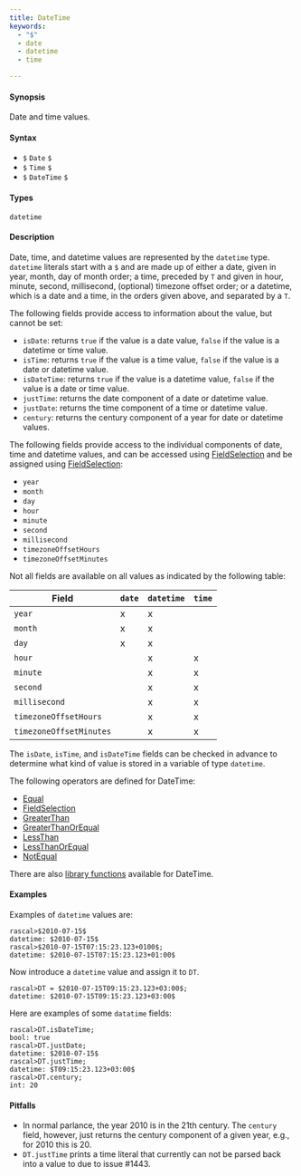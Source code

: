 ```yaml
---
title: DateTime
keywords:
  - "$"
  - date
  - datetime
  - time

---
```


#### Synopsis

Date and time values.

#### Syntax

*  `$` `Date` `$`
*  `$` `Time` `$`
*  `$` `DateTime` `$`

#### Types

`datetime`

#### Description

Date, time, and datetime values are represented by the `datetime` type.
`datetime` literals start with a `$` and are made up of either a date, given in year, month, day of month order; 
a time, preceded by `T` and given in hour, minute, second, millisecond, (optional) timezone offset order; 
or a datetime, which is a date and a time, in the orders given above, and separated by a `T`. 

The following fields provide access to information about the value, but cannot be set:

* `isDate`: returns `true` if the value is a date value, `false` if the value is a
   datetime or time value.
* `isTime`: returns `true` if the value is a time value, `false` if the value is a
   date or datetime value.
* `isDateTime`: returns `true` if the value is a datetime value, `false` if the value is a
   date or time value.
* `justTime`: returns the date component of a date or datetime value.
* `justDate`: returns the time component of a time or datetime value.
* `century`: returns the century component of a year for date or datetime values.


The following fields provide access to the individual components of date, time and datetime values,
and can be accessed using [FieldSelection](../../../../Rascal/Expressions/Values/DateTime/FieldSelection/index.md) and be assigned using [FieldSelection](../../../../Rascal/Expressions/Values/DateTime/FieldSelection/index.md):

*  `year`
*  `month`
*  `day`
*  `hour`
*  `minute`
*  `second`
*  `millisecond`
*  `timezoneOffsetHours`
*  `timezoneOffsetMinutes`


Not all fields are available on all values as indicated by the following table:

| Field                   | `date` | `datetime` | `time`  |
| --- | --- | --- | --- |
| `year`                  |  x     |  x         |        
| `month`                 |  x     |  x         |        
| `day`                   |  x     |  x         |        
| `hour`                  |        |  x         | x       |
| `minute`                |        |  x         | x       |
| `second`                |        |  x         | x       |
| `millisecond`           |        |  x         | x       |
| `timezoneOffsetHours`   |        |  x         | x       |
| `timezoneOffsetMinutes` |        |  x         | x       |


The `isDate`, `isTime`, and `isDateTime` fields can be checked in advance to determine what
kind of value is stored in a variable of type `datetime`.

The following operators are defined for DateTime:
* [Equal](../../../../Rascal/Expressions/Values/DateTime/Equal/index.md)
* [FieldSelection](../../../../Rascal/Expressions/Values/DateTime/FieldSelection/index.md)
* [GreaterThan](../../../../Rascal/Expressions/Values/DateTime/GreaterThan/index.md)
* [GreaterThanOrEqual](../../../../Rascal/Expressions/Values/DateTime/GreaterThanOrEqual/index.md)
* [LessThan](../../../../Rascal/Expressions/Values/DateTime/LessThan/index.md)
* [LessThanOrEqual](../../../../Rascal/Expressions/Values/DateTime/LessThanOrEqual/index.md)
* [NotEqual](../../../../Rascal/Expressions/Values/DateTime/NotEqual/index.md)

There are also [library functions](../../../../Library/DateTime.md) available for DateTime.

#### Examples

Examples of `datetime` values are:

```rascal-shell ,continue
rascal>$2010-07-15$
datetime: $2010-07-15$
rascal>$2010-07-15T07:15:23.123+0100$;
datetime: $2010-07-15T07:15:23.123+01:00$
```
Now introduce a `datetime` value and assign it to `DT`.

```rascal-shell ,continue
rascal>DT = $2010-07-15T09:15:23.123+03:00$;
datetime: $2010-07-15T09:15:23.123+03:00$
```
Here are examples of some `datatime` fields:

```rascal-shell ,continue
rascal>DT.isDateTime;
bool: true
rascal>DT.justDate;
datetime: $2010-07-15$
rascal>DT.justTime;
datetime: $T09:15:23.123+03:00$
rascal>DT.century;
int: 20
```

#### Pitfalls

* In normal parlance, the year 2010 is in the 21th century. The `century` field, however, just returns the century component of a given year, e.g., for 2010 this is 20.
* `DT.justTime` prints a time literal that currently can not be parsed back into a value to due to issue #1443.


